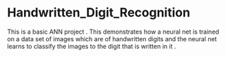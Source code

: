 # Handwritten_Digit_Recognition
This is a basic ANN project . This demonstrates how a neural net is trained on a data set of images which are of handwritten digits and the neural net learns to classify the images to the digit that is written in it .
